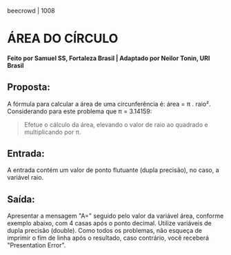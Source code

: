 beecrowd | 1008
# ÁREA DO CÍRCULO
#### Feito por Samuel SS, Fortaleza  Brasil | Adaptado por Neilor Tonin, URI  Brasil

## Proposta:
A fórmula para calcular a área de uma circunferência é: área = π . raio². Considerando para este problema que π = 3.14159:
>Efetue o cálculo da área, elevando o valor de raio ao quadrado e multiplicando por π.
## Entrada:
A entrada contém um valor de ponto flutuante (dupla precisão), no caso, a variável raio.
## Saída:
Apresentar a mensagem "A=" seguido pelo valor da variável área, conforme exemplo abaixo, com 4 casas após o ponto decimal. Utilize variáveis de dupla precisão (double). Como todos os problemas, não esqueça de imprimir o fim de linha após o resultado, caso contrário, você receberá "Presentation Error".
